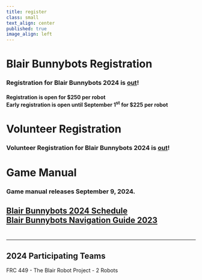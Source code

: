 ```yaml
---
title: register
class: small
text_align: center
published: true
image_align: left
---
```


# **Blair Bunnybots Registration**
### Registration for Blair Bunnybots 2024 is [out](https://forms.gle/C1ghNQonnTwrDwrP9)!
#### Registration is open for $250 per robot </br> Early registration is open until September 1<sup>st</sup> for $225 per robot

# **Volunteer Registration**
### Volunteer Registration for Blair Bunnybots 2024 is [out](https://forms.gle/d2rBbFN1T7XNDz769)!

# **Game Manual**
### Game manual releases September 9, 2024.

## [Blair Bunnybots 2024 Schedule](https://docs.google.com/document/d/1axW6Y_WmsrgSJ8pNxNLGLyLCSw-21vPZmiJ03NX5nUY/edit) </br> [Blair Bunnybots Navigation Guide 2023](https://docs.google.com/document/d/1A1sW-ku0OS3QPzZ2FyajMLzmF1sdo3C0SFL48GhGnrM/edit?usp=sharing)

# 
---
## **2024 Participating Teams** <br> 
FRC 449 - The Blair Robot Project - 2 Robots
